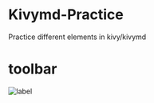 # Kivymd-Practice
Practice different elements in kivy/kivymd

# toolbar

![label](https://user-images.githubusercontent.com/46225357/107125406-da01c480-68cf-11eb-9117-46066ba95e97.png)

